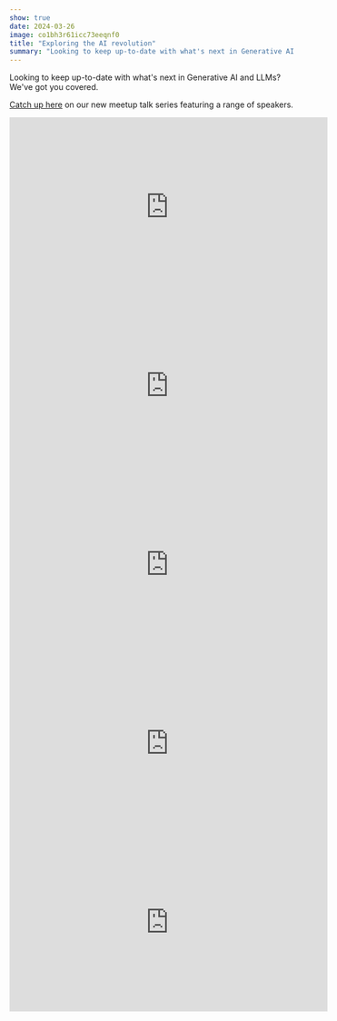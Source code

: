 ```yaml
---
show: true
date: 2024-03-26
image: co1bh3r61icc73eeqnf0
title: "Exploring the AI revolution"
summary: "Looking to keep up-to-date with what's next in Generative AI and LLMs? We've got you covered."
---
```


Looking to keep up-to-date with what's next in Generative AI and LLMs? We've got you covered.

[Catch up here](https://t.co/cdElSsHK8H) on our new meetup talk series featuring a range of speakers.

<vid>
<iframe width="560" height="315" src="https://www.youtube.com/embed/UNblTkU6wLo?si=XgupeLS2TTHw1Pqu" title="YouTube video player" frameborder="0" allow="accelerometer; autoplay; clipboard-write; encrypted-media; gyroscope; picture-in-picture; web-share" referrerpolicy="strict-origin-when-cross-origin" allowfullscreen></iframe>
</vid>

<vid>
<iframe width="560" height="315" src="https://www.youtube.com/embed/qY7GD8tG594?si=sVLoUrT1SkmW0G7n" title="YouTube video player" frameborder="0" allow="accelerometer; autoplay; clipboard-write; encrypted-media; gyroscope; picture-in-picture; web-share" referrerpolicy="strict-origin-when-cross-origin" allowfullscreen></iframe>
</vid>

<vid>
<iframe width="560" height="315" src="https://www.youtube.com/embed/qrk3s1vmO4U?si=FZyGlsjZgbkGSY0y" title="YouTube video player" frameborder="0" allow="accelerometer; autoplay; clipboard-write; encrypted-media; gyroscope; picture-in-picture; web-share" referrerpolicy="strict-origin-when-cross-origin" allowfullscreen></iframe>
</vid>

<vid>
<iframe width="560" height="315" src="https://www.youtube.com/embed/e1g2HKZgJWw?si=-xWsIez9Zq_Yt4jE" title="YouTube video player" frameborder="0" allow="accelerometer; autoplay; clipboard-write; encrypted-media; gyroscope; picture-in-picture; web-share" referrerpolicy="strict-origin-when-cross-origin" allowfullscreen></iframe>
</vid>

<vid>
<iframe width="560" height="315" src="https://www.youtube.com/embed/kGc_ANp3KQ4?si=6qfBlCea6vvYFGvh" title="YouTube video player" frameborder="0" allow="accelerometer; autoplay; clipboard-write; encrypted-media; gyroscope; picture-in-picture; web-share" referrerpolicy="strict-origin-when-cross-origin" allowfullscreen></iframe>
</vid>